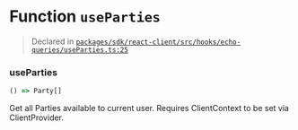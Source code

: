 # Function `useParties`
> Declared in [`packages/sdk/react-client/src/hooks/echo-queries/useParties.ts:25`](https://github.com/dxos/protocols/blob/main/packages/sdk/react-client/src/hooks/echo-queries/useParties.ts#L25)




### useParties
```ts
() => Party[]
```
Get all Parties available to current user.
Requires ClientContext to be set via ClientProvider.